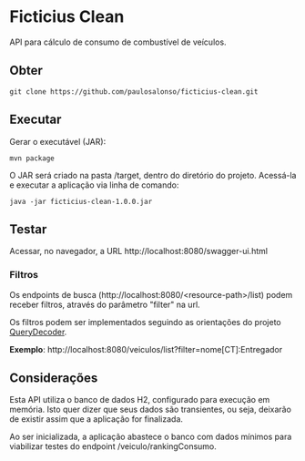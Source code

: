 # Ficticius Clean

API para cálculo de consumo de combustível de veículos.

## Obter

```
git clone https://github.com/paulosalonso/ficticius-clean.git
```

## Executar

Gerar o executável (JAR):
```
mvn package
```

O JAR será criado na pasta /target, dentro do diretório do projeto. Acessá-la e executar a aplicação via linha de comando:
```
java -jar ficticius-clean-1.0.0.jar
```

## Testar

Acessar, no navegador, a URL http://localhost:8080/swagger-ui.html

### Filtros

Os endpoints de busca (http://localhost:8080/<resource-path\>/list) podem receber filtros, através do parâmetro "filter" na url.

Os filtros podem ser implementados seguindo as orientações do projeto [QueryDecoder](https://github.com/paulosalonso/query-decoder/blob/master/README.md).

__Exemplo__: http://localhost:8080/veiculos/list?filter=nome[CT]:Entregador

## Considerações

Esta API utiliza o banco de dados H2, configurado para execução em memória. Isto quer dizer que seus dados são transientes, ou seja, deixarão de existir assim que a aplicação for finalizada.

Ao ser inicializada, a aplicação abastece o banco com dados mínimos para viabilizar testes do endpoint /veiculo/rankingConsumo.
